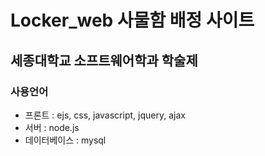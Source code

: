 # Locker_web 사물함 배정 사이트
## 세종대학교 소프트웨어학과 학술제


### 사용언어 
* 프론트 : ejs, css, javascript, jquery, ajax
* 서버 : node.js
* 데이터베이스 : mysql

